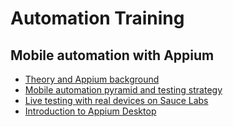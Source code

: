 # Automation Training

## Mobile automation with Appium

* [Theory and Appium background](https://youtu.be/g1owB-2AOJc)
* [Mobile automation pyramid and testing strategy](https://youtu.be/0euUSTJtUhw)
* [Live testing with real devices on Sauce Labs](https://youtu.be/MzH6lQFV3MQ)
* [Introduction to Appium Desktop](https://youtu.be/0P8mkguf2z8)

